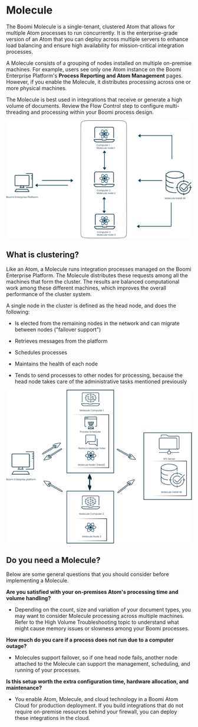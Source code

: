 # Molecule

<head>
  <meta name="guidename" content="Integration"/>
  <meta name="context" content="GUID-e9469404-7628-4aa7-a63b-7ae57fb13a3e"/>
</head>

The Boomi Molecule is a single-tenant, clustered Atom that allows for multiple Atom processes to run concurrently. It is the enterprise-grade version of an Atom that you can deploy across multiple servers to enhance load balancing and ensure high availability for mission-critical integration processes.

A Molecule consists of a grouping of nodes installed on multiple on-premise machines. For example, users see only one Atom instance on the Boomi Enterprise Platform's **Process Reporting and Atom Management** pages. However, if you enable the Molecule, it distributes processing across one or more physical machines.

The Molecule is best used in integrations that receive or generate a high volume of documents. Review the Flow Control step to configure multi-threading and processing within your Boomi process design.

![This image graphically indicates the architecture described in the surrounding text.](../Images/art-int-dg_molecule.jpg)

## What is clustering?

Like an Atom, a Molecule runs integration processes managed on the Boomi Enterprise Platform. The Molecule distributes these requests among all the machines that form the cluster. The results are balanced computational work among these different machines, which improves the overall performance of the cluster system.

A single node in the cluster is defined as the head node, and does the following:

- Is elected from the remaining nodes in the network and can migrate between nodes \("failover support"\)

- Retrieves messages from the platform

- Schedules processes

- Maintains the health of each node

- Tends to send processes to other nodes for processing, because the head node takes care of the administrative tasks mentioned previously

![This image graphically indicates clustering described in the surrounding text.](../Images/art-int-dg_molecule_clustering.jpg)

## Do you need a Molecule?

Below are some general questions that you should consider before implementing a Molecule.

**Are you satisfied with your on-premises Atom's processing time and volume handling?**

- Depending on the count, size and variation of your document types, you may want to consider Molecule processing across multiple machines. Refer to the High Volume Troubleshooting topic to understand what might cause memory issues or slowness among your Boomi processes.

**How much do you care if a process does not run due to a computer outage?**

- Molecules support failover, so if one head node fails, another node attached to the Molecule can support the management, scheduling, and running of your processes.

**Is this setup worth the extra configuration time, hardware allocation, and maintenance?**

- You enable Atom, Molecule, and cloud technology in a Boomi Atom Cloud for production deployment. If you build integrations that do not require on-premise resources behind your firewall, you can deploy these integrations in the cloud.
